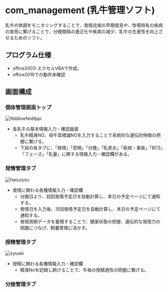 # com_management (乳牛管理ソフト)
乳牛の体調をモニタリングすることで、発情兆候の早期発見や、牧場特有の疾病の発見に繋げることで、分娩間隔の適正化や疾病の減少、乳牛の生産性を向上させるためのソフト。  
  
## プログラム仕様
+ office2003-エクセルVBAで作成。  
+ office2016での動作未確認  
  
  
## 画面構成
### 個体管理画面トップ  
  
![flddiinefeldfppi](https://user-images.githubusercontent.com/61402011/86435738-a6f4c280-bd3b-11ea-8ec4-0a290664c6a6.png)  
+ 各乳牛の基本情報入力・確認画面
  + 乳牛精液NO、母牛耳標識NOを入力することで系統的な遺伝的特徴の把握に繋げる。
  + 下段の各タブに、「発情」「受精」「分娩」「乳房炎」「疾病・事故」「BCS」「フェーズ」「乳量」に関する情報入力・確認欄がある。
  
### 発情管理タブ  

![hatuzyou](https://user-images.githubusercontent.com/61402011/86440865-31daba80-bd46-11ea-8678-02a8c7c491d9.png)  
+ 発情に関わる各種情報入力・確認欄  
  + 分娩日より、初回発情予定日を自動計算し、本日の予定ページにて通知する。
  + 発情日を入力後、次回発情予定日を自動計算し、本日の予定ページにて通知する。
  + 発情周期データを蓄積することで、健康状態の把握、遺伝的な発情力の把握につなげ、飼養管理に活かす。

### 授精管理タブ  
  
![zyusei](https://user-images.githubusercontent.com/61402011/86441330-ff7d8d00-bd46-11ea-8784-3398280cdd2c.png)  
+ 授精に関わる各種情報入力・確認欄
  + 精液Noを記録し続けることで、牛毎の授精適性の把握に繋げる。  
  
### 分娩管理タブ  
  

